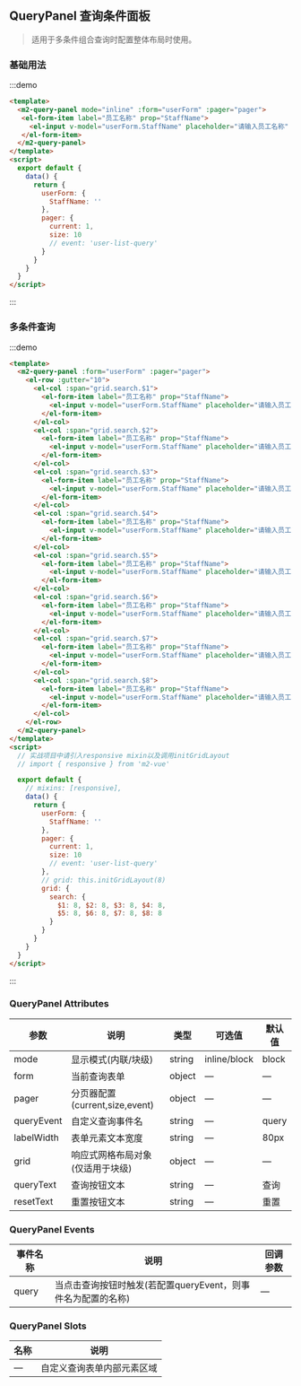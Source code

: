 ## QueryPanel 查询条件面板
> 适用于多条件组合查询时配置整体布局时使用。

### 基础用法

:::demo
```html
<template>
  <m2-query-panel mode="inline" :form="userForm" :pager="pager">
   <el-form-item label="员工名称" prop="StaffName">
     <el-input v-model="userForm.StaffName" placeholder="请输入员工名称" clearable/>
   </el-form-item>
  </m2-query-panel>
</template>
<script>
  export default {
    data() {
      return {
        userForm: {
          StaffName: ''
        },
        pager: {
          current: 1,
          size: 10
          // event: 'user-list-query'
        }
      }
    }
  }
</script>
```
:::

### 多条件查询

:::demo
```html
<template>
  <m2-query-panel :form="userForm" :pager="pager">
    <el-row :gutter="10">
      <el-col :span="grid.search.$1">
        <el-form-item label="员工名称" prop="StaffName">
          <el-input v-model="userForm.StaffName" placeholder="请输入员工名称" clearable/>
        </el-form-item>
      </el-col>
      <el-col :span="grid.search.$2">
        <el-form-item label="员工名称" prop="StaffName">
          <el-input v-model="userForm.StaffName" placeholder="请输入员工名称" clearable/>
        </el-form-item>
      </el-col>
      <el-col :span="grid.search.$3">
        <el-form-item label="员工名称" prop="StaffName">
          <el-input v-model="userForm.StaffName" placeholder="请输入员工名称" clearable/>
        </el-form-item>
      </el-col>
      <el-col :span="grid.search.$4">
        <el-form-item label="员工名称" prop="StaffName">
          <el-input v-model="userForm.StaffName" placeholder="请输入员工名称" clearable/>
        </el-form-item>
      </el-col>
      <el-col :span="grid.search.$5">
        <el-form-item label="员工名称" prop="StaffName">
          <el-input v-model="userForm.StaffName" placeholder="请输入员工名称" clearable/>
        </el-form-item>
      </el-col>
      <el-col :span="grid.search.$6">
        <el-form-item label="员工名称" prop="StaffName">
          <el-input v-model="userForm.StaffName" placeholder="请输入员工名称" clearable/>
        </el-form-item>
      </el-col>
      <el-col :span="grid.search.$7">
        <el-form-item label="员工名称" prop="StaffName">
          <el-input v-model="userForm.StaffName" placeholder="请输入员工名称" clearable/>
        </el-form-item>
      </el-col>
      <el-col :span="grid.search.$8">
        <el-form-item label="员工名称" prop="StaffName">
          <el-input v-model="userForm.StaffName" placeholder="请输入员工名称" clearable/>
        </el-form-item>
      </el-col>
    </el-row>
  </m2-query-panel>
</template>
<script>
  // 实战项目中请引入responsive mixin以及调用initGridLayout
  // import { responsive } from 'm2-vue'

  export default {
    // mixins: [responsive],
    data() {
      return {
        userForm: {
          StaffName: ''
        },
        pager: {
          current: 1,
          size: 10
          // event: 'user-list-query'
        },
        // grid: this.initGridLayout(8)
        grid: {
          search: {
            $1: 8, $2: 8, $3: 8, $4: 8,
            $5: 8, $6: 8, $7: 8, $8: 8
          }
        }
      }
    }
  }
</script>
```
:::

### QueryPanel Attributes
| 参数      | 说明          | 类型      | 可选值                           | 默认值  |
|---------- |-------------- |---------- |--------------------------------  |-------- |
| mode | 显示模式(内联/块级) | string | inline/block | block |
| form | 当前查询表单 | object | — | — |
| pager | 分页器配置(current,size,event) | object | — | — |
| queryEvent | 自定义查询事件名 | string | — | query |
| labelWidth | 表单元素文本宽度 | string | — | 80px |
| grid | 响应式网格布局对象(仅适用于块级) | object | — | — |
| queryText | 查询按钮文本 | string | — | 查询 |
| resetText | 重置按钮文本 | string | — | 重置 |

### QueryPanel Events
| 事件名称      | 说明          | 回调参数      |
|---------- |-------------- |---------- |
| query | 当点击查询按钮时触发(若配置queryEvent，则事件名为配置的名称) | — |

### QueryPanel Slots
| 名称      | 说明
|---------- |-------------------------------- |
| — | 自定义查询表单内部元素区域 |
